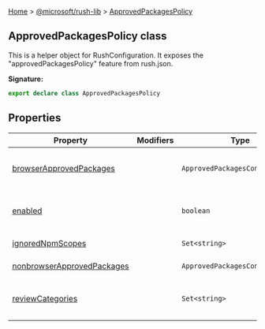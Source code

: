 [Home](./index) &gt; [@microsoft/rush-lib](./rush-lib.md) &gt; [ApprovedPackagesPolicy](./rush-lib.approvedpackagespolicy.md)

## ApprovedPackagesPolicy class

This is a helper object for RushConfiguration. It exposes the "approvedPackagesPolicy" feature from rush.json.

<b>Signature:</b>

```typescript
export declare class ApprovedPackagesPolicy 
```

## Properties

|  Property | Modifiers | Type | Description |
|  --- | --- | --- | --- |
|  [browserApprovedPackages](./rush-lib.approvedpackagespolicy.browserapprovedpackages.md) |  | `ApprovedPackagesConfiguration` | Packages approved for usage in a web browser. This is the stricter of the two types, so by default all new packages are added to this file. |
|  [enabled](./rush-lib.approvedpackagespolicy.enabled.md) |  | `boolean` | Whether the feature is enabled. The feature is enabled if the "approvedPackagesPolicy" field is assigned in rush.json. |
|  [ignoredNpmScopes](./rush-lib.approvedpackagespolicy.ignorednpmscopes.md) |  | `Set<string>` | A list of NPM package scopes that will be excluded from review (e.g. `@types`<!-- -->) |
|  [nonbrowserApprovedPackages](./rush-lib.approvedpackagespolicy.nonbrowserapprovedpackages.md) |  | `ApprovedPackagesConfiguration` | Packages approved for usage everywhere \*except\* in a web browser. |
|  [reviewCategories](./rush-lib.approvedpackagespolicy.reviewcategories.md) |  | `Set<string>` | A list of category names that are valid for usage as the RushConfigurationProject.reviewCategory field. This array will never be undefined. |

